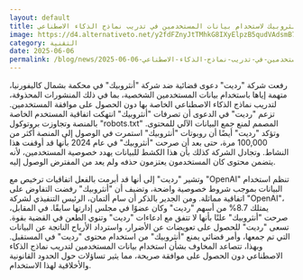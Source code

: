 ```yaml
---
layout: default
title: ريديت تقاضي أنثروبيك لاستخدام بيانات المستخدمين في تدريب نماذج الذكاء الاصطناعي.
image: https://d4.alternativeto.net/y2fdFZnyJtTMhkG8IXyElpzB5qudVAdsmB7QRkx377A/rs:fill:1520:760:0/g:ce:0:0/YWJzOi8vZGlzdC9jb250ZW50LzE3NDkxNjUyMjA1MDcucG5n.png
category: التقنية
date: 2025-06-06
permalink: /blog/news/2025-06-06-ريديت-تقاضي-أنثروبيك-لاستخدام-بيانات-المستخدمين-في-تدريب-نماذج-الذكاء-الاصطناعي/
---
```


رفعت شركة "رديت" دعوى قضائية ضد شركة "أنثروبيك" في محكمة بشمال كاليفورنيا، متهمة إياها باستخدام بيانات المستخدمين الشخصية، بما في ذلك المنشورات المحذوفة، لتدريب نماذج الذكاء الاصطناعي الخاصة بها دون الحصول على موافقة المستخدمين. تزعم "رديت" في الدعوى أن تصرفات "أنثروبيك" انتهكت اتفاقية المستخدم الخاصة بالمنصة وتجاوزت بروتوكول "robots.txt" المصمم لمنع جمع البيانات الآلي للمحتوى. وتؤكد "رديت" أيضًا أن روبوتات "أنثروبيك" استمرت في الوصول إلى المنصة أكثر من 100,000 مرة، حتى بعد أن صرحت "أنثروبيك" في عام 2024 بأنها قد أوقفت هذا النشاط. وتجادل الشركة كذلك بأن هذا الكشط للبيانات يهدد خصوصية المستخدمين، لأنه يتضمن محتوى كان المستخدمون يعتزمون حذفه ولم يعد من المفترض الوصول إليه.

وتشير "رديت" إلى أنها قد أبرمت بالفعل اتفاقيات ترخيص مع "OpenAI" تنظم استخدام البيانات بموجب شروط خصوصية واضحة، وتضيف أن "أنثروبيك" رفضت التفاوض على اتفاقية مماثلة. ومن الجدير بالذكر أن سام ألتمان، الرئيس التنفيذي لشركة "OpenAI"، يمتلك 8.7% من أسهم "رديت" وكان عضوًا في مجلس إدارتها سابقًا. في المقابل، صرحت "أنثروبيك" علنًا بأنها لا تتفق مع ادعاءات "رديت" وتنوي الطعن في القضية بقوة. تسعى "رديت" للحصول على تعويضات عن الأضرار، واسترداد الأرباح الناتجة عن البيانات التي تم جمعها، وأمر قضائي يمنع "أنثروبيك" من استخدام محتوى "رديت" في المستقبل. وبهذا، تتصاعد المخاوف بشأن استخدام بيانات المستخدمين لتدريب نماذج الذكاء الاصطناعي دون الحصول على موافقة صريحة، مما يثير تساؤلات حول الحدود القانونية والأخلاقية لهذا الاستخدام.
